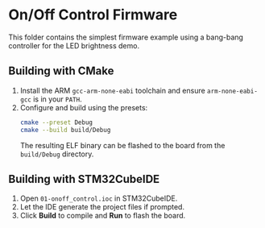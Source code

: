 # On/Off Control Firmware

This folder contains the simplest firmware example using a bang-bang
controller for the LED brightness demo.

## Building with CMake
1. Install the ARM `gcc-arm-none-eabi` toolchain and ensure
   `arm-none-eabi-gcc` is in your `PATH`.
2. Configure and build using the presets:
   ```bash
   cmake --preset Debug
   cmake --build build/Debug
   ```
   The resulting ELF binary can be flashed to the board from the
   `build/Debug` directory.

## Building with STM32CubeIDE
1. Open `01-onoff_control.ioc` in STM32CubeIDE.
2. Let the IDE generate the project files if prompted.
3. Click **Build** to compile and **Run** to flash the board.
